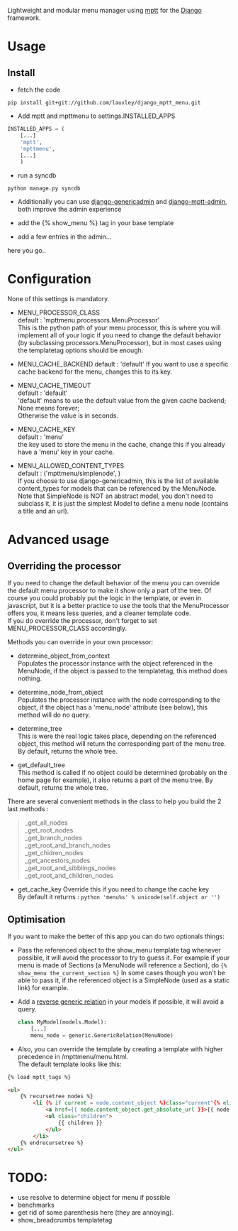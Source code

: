 Lightweight and modular menu manager using [mptt](http://django-mptt.github.io/django-mptt/) for the [Django](https://www.djangoproject.com) framework.

Usage
=====

Install
-------

* fetch the code

```pip install git+git://github.com/lauxley/django_mptt_menu.git```

* Add mptt and mpttmenu to settings.INSTALLED_APPS

```python
INSTALLED_APPS = (
    [...]
    'mptt',
    'mpttmenu',
    [...]
    )
```

* run a syncdb

```python manage.py syncdb```

* Additionally you can use [django-genericadmin](https://github.com/jschrewe/django-genericadmin) and [django-mptt-admin](https://github.com/leukeleu/django-mptt-admin), both improve the admin experience  

* add the {% show_menu %} tag in your base template  
* add a few entries in the admin...  
  
here you go..

Configuration
=============

None of this settings is mandatory.

* MENU_PROCESSOR_CLASS  
  default : 'mpttmenu.processors.MenuProcessor'  
  This is the python path of your menu processor, this is where you will implement all of your logic if you need to change the default behavior (by subclassing processors.MenuProcessor),
  but in most cases using the templatetag options should be enough.  

* MENU_CACHE_BACKEND
  default : 'default'
  If you want to use a specific cache backend for the menu, changes this to its key.

* MENU_CACHE_TIMEOUT  
  default : 'default'  
  'default' means to use the default value from the given cache backend;  
  None means forever;  
  Otherwise the value is in seconds.  

* MENU_CACHE_KEY  
  default : 'menu'  
  the key used to store the menu in the cache, change this if you already have a 'menu' key in your cache.

* MENU_ALLOWED_CONTENT_TYPES  
  default : ('mpttmenu/simplenode', )  
  If you choose to use django-genericadmin, this is the list of available content_types for models that can be referenced by the MenuNode. 
  Note that SimpleNode is NOT an abstract model, you don't need to subclass it, it is just the simplest Model to define a menu node (contains a title and an url). 


Advanced usage
==============

Overriding the processor
------------------------

If you need to change the default behavior of the menu you can override the default menu processor to make it show only a part of the tree. 
Of course you could probably put the logic in the template, or even in javascript, but it is a better practice to use the tools that the MenuProcessor offers you,
it means less queries, and a cleaner template code.  
If you do override the processor, don't forget to set MENU_PROCESSOR_CLASS accordingly.

Methods you can override in your own processor: 

* determine_object_from_context  
  Populates the processor instance with the object referenced in the MenuNode, if the object is passed to the templatetag, this method does nothing. 

* determine_node_from_object  
  Populates the processor instance with the node corresponding to the object, if the object has a 'menu_node' attribute (see below), this method will do no query. 

* determine_tree  
  This is were the real logic takes place, depending on the referenced object, this method will return the corresponding part of the menu tree. 
  By default, returns the whole tree. 

* get_default_tree  
  This method is called if no object could be determined (probably on the home page for example), it also returns a part of the menu tree. 
  By default, returns the whole tree. 

There are several convenient methods in the class to help you build the 2 last methods :
> _get_all_nodes  
> _get_root_nodes  
> _get_branch_nodes  
> _get_root_and_branch_nodes  
> _get_chidren_nodes  
> _get_ancestors_nodes  
> _get_root_and_sibblings_nodes  
> _get_root_and_children_nodes  

* get_cache_key 
  Override this if you need to change the cache key  
  By default it returns : ```python 'menu%s' % unicode(self.object or '')```

Optimisation
------------

If you want to make the better of this app you can do two optionals things:

* Pass the referenced object to the show_menu template tag whenever possible, it will avoid the processor to try to guess it.
For example if your menu is made of Sections (a MenuNode will reference a Section), do ```{% show_menu the_current_section %}``` 
In some cases though you won't be able to pass it, if the referenced object is a SimpleNode (used as a static link) for example.

* Add a [reverse generic relation](https://docs.djangoproject.com/en/dev/ref/contrib/contenttypes/#s-reverse-generic-relations) in your models if possible, it will avoid a query.
  ```python
  class MyModel(models.Model):
      [...]
      menu_node = generic.GenericRelation(MenuNode)
  ```
* Also, you can override the template by creating a template with higher precedence in /mpttmenu/menu.html.  
  The default template looks like this:  

```html
{% load mptt_tags %}

<ul>
    {% recursetree nodes %}
        <li {% if current = node.content_object %}class="current"{% elif node.parent and current = node.parent.content_object %}class="current_parent"{% endif %}>
            <a href={{ node.content_object.get_absolute_url }}>{{ node.content_object }}</a>
            <ul class="children">
                {{ children }}
            </ul>
        </li>
    {% endrecursetree %}
</ul>
```

TODO:
=====
* use resolve to determine object for menu if possible
* benchmarks
* get rid of some parenthesis here (they are annoying).
* show_breadcrumbs templatetag

